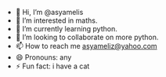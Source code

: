 - 👋 Hi, I’m @asyamelis
- 👀 I’m interested in maths.
- 🌱 I’m currently learning python.
- 💞️ I’m looking to collaborate on more python.
- 📫 How to reach me asyameliz@yahoo.com
- 😄 Pronouns: any
- ⚡ Fun fact: i have a cat

<!---
asyamelis/asyamelis is a ✨ special ✨ repository because its `README.md` (this file) appears on your GitHub profile.
You can click the Preview link to take a look at your changes.
--->
